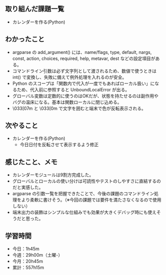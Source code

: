 ## 取り組んだ課題一覧
- カレンダーを作る(Python)
## わかったこと
- argparse の add_argument() には、name/flags, type, default, nargs, const, action, choices, required, help, metavar, dest などの設定項目がある。
- コマンドライン引数は必ず文字列として渡されるため、数値で使うときは int() で変換し、失敗に備えて例外処理を入れるのが安全。
- Python のスコープは「関数内で代入が一度でもあればローカル扱い」になるため、代入前に参照すると UnboundLocalError が出る。
- グローバル変数は定数的に使うのはOKだが、状態を持たせるのは副作用やバグの温床になる。基本は関数ローカルに閉じ込める。
- \033[07m と \033[0m で文字を囲むと端末で色が反転表示される。
## 次やること
- カレンダーを作る(Python)
  - 今日日付を反転させて表示するよう修正
## 感じたこと、メモ
- カレンダーモジュールは9割方完成した。
- グローバルとローカルの使い分けは可読性やテストのしやすさに直結するのだと実感した。
- argparse の引数一覧を把握できたことで、今後の課題のコマンドライン処理をより柔軟に書けそう。（※今回の課題では要件を満たさなくなるので使用しない）
- 端末出力の装飾はシンプルな仕組みでも効果が大きくデバッグ時にも使えそうだと思った。
## 学習時間
- 今日：1h45m
- 今週：29h00m（土曜-）
- 今月：20h45m
- 累計：557h15m